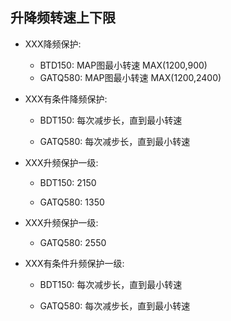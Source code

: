 ## 升降频转速上下限

-   XXX降频保护:

    -   BTD150: MAP图最小转速 MAX(1200,900)
    -   GATQ580: MAP图最小转速 MAX(1200,2400)

-   XXX有条件降频保护:

    -   BDT150: 每次减步长，直到最小转速

    -   GATQ580: 每次减步长，直到最小转速 

-   XXX升频保护一级:

    -   BDT150: 2150

    -   GATQ580: 1350

-   XXX升频保护一级:
    -   GATQ580: 2550

-   XXX有条件升频保护一级:

    -   BDT150: 每次减步长，直到最小转速

    -   GATQ580: 每次减步长，直到最小转速 